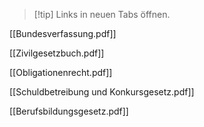 > [!tip] Links in neuen Tabs öffnen.

[[Bundesverfassung.pdf]]

[[Zivilgesetzbuch.pdf]]

[[Obligationenrecht.pdf]]

[[Schuldbetreibung und Konkursgesetz.pdf]]

[[Berufsbildungsgesetz.pdf]]
